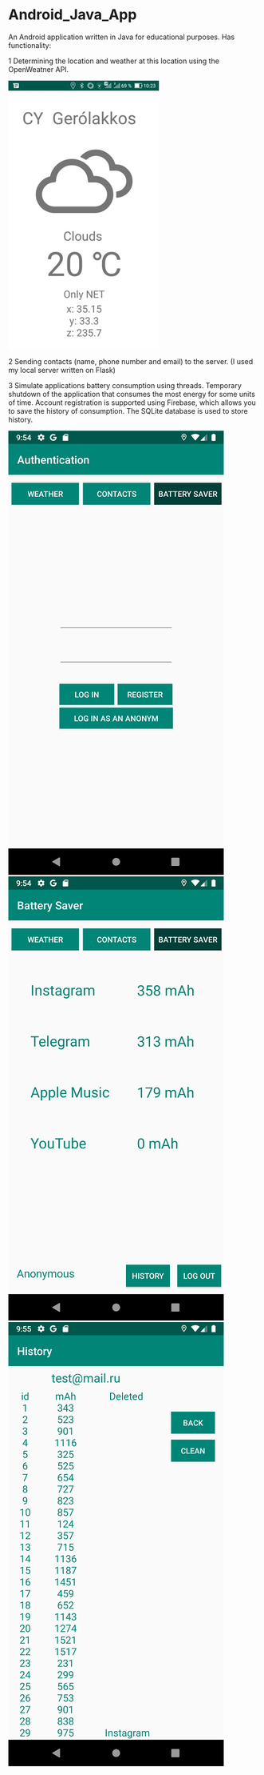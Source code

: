 # Android_Java_App
An Android application written in Java for educational purposes.
Has functionality:

1 Determining the location and weather at this location using the OpenWeatner API.

![alt text](Screenshots/scrn1.jpg)

2 Sending contacts (name, phone number and email) to the server. (I used my local server written on Flask)

3 Simulate applications battery consumption using threads. Temporary shutdown of the application that consumes the most energy for some units of time. 
Account registration is supported using Firebase, which allows you to save the history of consumption. The SQLite database is used to store history. 

![alt text](Screenshots/Screenshot_1589536458.png) ![alt text](Screenshots/Screenshot_1589536492.png) ![alt text](Screenshots/Screenshot_1589536517.png)



